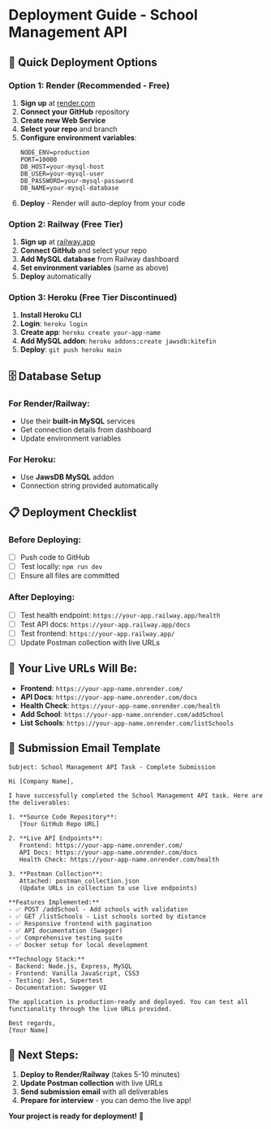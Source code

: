 # Deployment Guide - School Management API

## 🚀 **Quick Deployment Options**

### **Option 1: Render (Recommended - Free)**
1. **Sign up** at [render.com](https://render.com)
2. **Connect your GitHub** repository
3. **Create new Web Service**
4. **Select your repo** and branch
5. **Configure environment variables**:
   ```
   NODE_ENV=production
   PORT=10000
   DB_HOST=your-mysql-host
   DB_USER=your-mysql-user
   DB_PASSWORD=your-mysql-password
   DB_NAME=your-mysql-database
   ```
6. **Deploy** - Render will auto-deploy from your code

### **Option 2: Railway (Free Tier)**
1. **Sign up** at [railway.app](https://railway.app)
2. **Connect GitHub** and select your repo
3. **Add MySQL database** from Railway dashboard
4. **Set environment variables** (same as above)
5. **Deploy** automatically

### **Option 3: Heroku (Free Tier Discontinued)**
1. **Install Heroku CLI**
2. **Login**: `heroku login`
3. **Create app**: `heroku create your-app-name`
4. **Add MySQL addon**: `heroku addons:create jawsdb:kitefin`
5. **Deploy**: `git push heroku main`

## 🗄️ **Database Setup**

### **For Render/Railway:**
- Use their **built-in MySQL** services
- Get connection details from dashboard
- Update environment variables

### **For Heroku:**
- Use **JawsDB MySQL** addon
- Connection string provided automatically

## 📋 **Deployment Checklist**

### **Before Deploying:**
- [ ] Push code to GitHub
- [ ] Test locally: `npm run dev`
- [ ] Ensure all files are committed

### **After Deploying:**
- [ ] Test health endpoint: `https://your-app.railway.app/health`
- [ ] Test API docs: `https://your-app.railway.app/docs`
- [ ] Test frontend: `https://your-app.railway.app/`
- [ ] Update Postman collection with live URLs

## 🔗 **Your Live URLs Will Be:**
- **Frontend**: `https://your-app-name.onrender.com/`
- **API Docs**: `https://your-app-name.onrender.com/docs`
- **Health Check**: `https://your-app-name.onrender.com/health`
- **Add School**: `https://your-app-name.onrender.com/addSchool`
- **List Schools**: `https://your-app-name.onrender.com/listSchools`

## 📧 **Submission Email Template**

```
Subject: School Management API Task - Complete Submission

Hi [Company Name],

I have successfully completed the School Management API task. Here are the deliverables:

1. **Source Code Repository**: 
   [Your GitHub Repo URL]

2. **Live API Endpoints**: 
   Frontend: https://your-app-name.onrender.com/
   API Docs: https://your-app-name.onrender.com/docs
   Health Check: https://your-app-name.onrender.com/health

3. **Postman Collection**: 
   Attached: postman_collection.json
   (Update URLs in collection to use live endpoints)

**Features Implemented:**
- ✅ POST /addSchool - Add schools with validation
- ✅ GET /listSchools - List schools sorted by distance
- ✅ Responsive frontend with pagination
- ✅ API documentation (Swagger)
- ✅ Comprehensive testing suite
- ✅ Docker setup for local development

**Technology Stack:**
- Backend: Node.js, Express, MySQL
- Frontend: Vanilla JavaScript, CSS3
- Testing: Jest, Supertest
- Documentation: Swagger UI

The application is production-ready and deployed. You can test all functionality through the live URLs provided.

Best regards,
[Your Name]
```

## 🎯 **Next Steps:**
1. **Deploy to Render/Railway** (takes 5-10 minutes)
2. **Update Postman collection** with live URLs
3. **Send submission email** with all deliverables
4. **Prepare for interview** - you can demo the live app!

**Your project is ready for deployment!** 🚀
